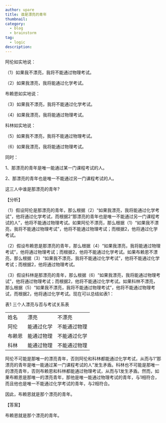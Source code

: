 ```yaml
---
author: upare
title: 谁是漂亮的青年
thumbnail:
category:
  - blog
  - brainstorm
tag:
  - logic
description: 
---
```

阿伦如实地说：

（1）如果我不漂亮，我将不能通过物理考试。

（2）如果我漂亮，我将能通过化学考试。

布赖恩如实地说：

（3）如果我不漂亮，我将不能通过化学考试。

（4）如果我漂亮，我将能通过物理考试。

科林如实地说：

（5）如果我不漂亮，我将不能通过物理考试。

（6）如果我漂亮，我将能通过物理考试。

同时：

1、那漂亮的青年是唯一能通过某一门课程考试的人。

2、那漂亮的青年也是唯一不能通过另一门课程考试的人。

这三人中谁是那漂亮的青年?

【分析】

（1）假设阿伦是那漂亮的青年，那么根据（2）“如果我漂亮，我将能通过化学考试”，他将通过化学考试，而根据2“那漂亮的青年也是唯一不能通过另一门课程考试的人”，他将不能通过物理考试。如果阿伦不漂亮，那么根据（1）“如果我不漂亮，我将不能通过物理考试”，他将不能通过物理考试；而根据2，他将通过化学考试。

（2）假设布赖恩是那漂亮的青年，那么根据（4）“如果我漂亮，我将能通过物理考试”，他将通过物理考试；而根据2，他将不能通过化学考试。如果布赖恩不漂亮，那么根据（3）“如果我不漂亮，我将不能通过化学考试”，他将不能通过化学考试；而根据2，他将通过物理考试。

（3）假设科林是那漂亮的青年，那么根据（6）“如果我漂亮，我将能通过物理考试”，他将通过物理考试；而根据2，他将不能通过化学考试。如果科林不漂亮，那么根据（5）“如果我不漂亮，我将不能通过物理考试”，他将不能通过物理考试，而根据2，他将通过化学考试。现在可以总结如表1：

表1 三个人漂亮与否与考试关系表

<table><tbody><tr><td>姓名</td><td>漂亮</td><td>不漂亮</td></tr><tr><td>阿伦</td><td>能通过化学</td><td>不能通过物理</td></tr><tr><td>布赖恩</td><td>能通过物理</td><td>不能通过化学</td></tr><tr><td>科林</td><td>能通过物理</td><td>不能通过物理</td></tr></tbody></table>

阿伦不可能是那唯一的漂亮青年，否则阿伦和科林都能通过化学考试，从而与1“那漂亮的青年是唯一能通过某一门课程考试的人”发生矛盾。科林也不可能是那唯一的漂亮青年，否则布赖恩和科林都能通过物理考试，从而与1发生矛盾。然而，如果布赖恩是那唯一的漂亮青年，那他是唯一能通过物理考试的青年，与1相符合，而且他也是唯一不能通过化学考试的青年，与2相符合。

因此，布赖恩就是那个漂亮的青年。

【答案】

布赖恩就是那个漂亮的青年。